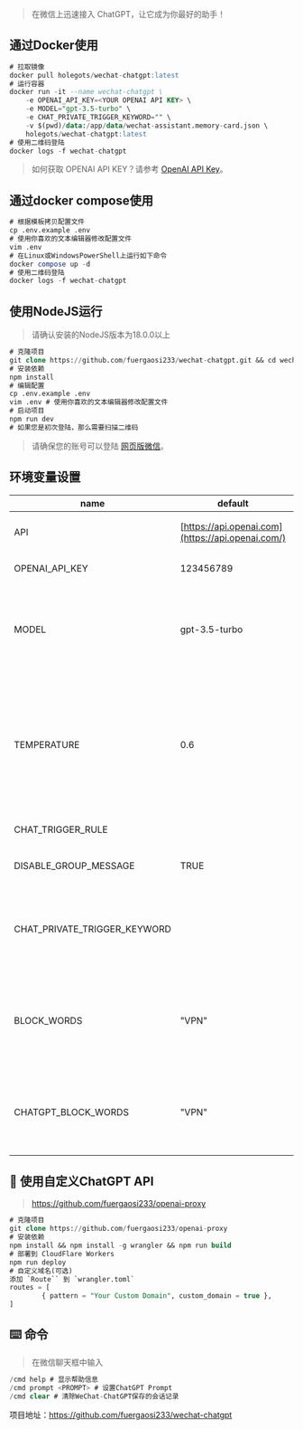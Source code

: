 > 在微信上迅速接入 ChatGPT，让它成为你最好的助手！

## **通过Docker使用**

```SQL
# 拉取镜像
docker pull holegots/wechat-chatgpt:latest
# 运行容器
docker run -it --name wechat-chatgpt \
    -e OPENAI_API_KEY=<YOUR OPENAI API KEY> \
    -e MODEL="gpt-3.5-turbo" \
    -e CHAT_PRIVATE_TRIGGER_KEYWORD="" \
    -v $(pwd)/data:/app/data/wechat-assistant.memory-card.json \
    holegots/wechat-chatgpt:latest
# 使用二维码登陆
docker logs -f wechat-chatgpt
```

> 如何获取 OPENAI API KEY？请参考 [OpenAI API Key](https://nhrvt0kw31.feishu.cn/wiki/UygJwAmVziSypLkoJ92clKtTnUh)。

## **通过docker compose使用**

```SQL
# 根据模板拷贝配置文件
cp .env.example .env
# 使用你喜欢的文本编辑器修改配置文件
vim .env
# 在Linux或WindowsPowerShell上运行如下命令
docker compose up -d
# 使用二维码登陆
docker logs -f wechat-chatgpt
```

## **使用NodeJS运行**

> 请确认安装的NodeJS版本为18.0.0以上

```SQL
# 克隆项目
git clone https://github.com/fuergaosi233/wechat-chatgpt.git && cd wechat-chatgpt
# 安装依赖
npm install
# 编辑配置
cp .env.example .env
vim .env # 使用你喜欢的文本编辑器修改配置文件
# 启动项目
npm run dev
# 如果您是初次登陆，那么需要扫描二维码
```

> 请确保您的账号可以登陆 [网页版微信](https://wx.qq.com/)。

## **环境变量设置**

| name                         | default                                           | example                                        | description                                                  |
| ---------------------------- | ------------------------------------------------- | ---------------------------------------------- | ------------------------------------------------------------ |
| API                          | [https://api.openai.com](https://api.openai.com/) |                                                | 自定义ChatGPT API 地址                                       |
| OPENAI_API_KEY               | 123456789                                         | sk-XXXXXXXXXXXXXXXXXXXXXXXXXXXXXXXXXXXXXXXXXXX | [创建你的 API 密钥](https://platform.openai.com/account/api-keys) |
| MODEL                        | gpt-3.5-turbo                                     |                                                | 要使用的模型ID, 目前仅支持gpt-3.5-turbo 和 gpt-3.5-turbo-0301 |
| TEMPERATURE                  | 0.6                                               |                                                | 在0和2之间。较高的数值如0.8会使 ChatGPT 输出更加随机，而较低的数值如0.2会使其更加稳定。 |
| CHAT_TRIGGER_RULE            |                                                   |                                                | 私聊触发规则                                                 |
| DISABLE_GROUP_MESSAGE        | TRUE                                              |                                                | 禁用在群聊里使用ChatGPT                                      |
| CHAT_PRIVATE_TRIGGER_KEYWORD |                                                   |                                                | 在私聊中触发ChatGPT的关键词, 默认是无需关键词即可触发        |
| BLOCK_WORDS                  | "VPN"                                             | "WORD1,WORD2,WORD3"                            | 聊天屏蔽关键词(同时在群组和私聊中生效, 避免 bot 用户恶意提问导致封号 |
| CHATGPT_BLOCK_WORDS          | "VPN"                                             | "WORD1,WORD2,WORD3"                            | ChatGPT回复屏蔽词, 如果ChatGPT的回复中包含了屏蔽词, 则不回复 |

## 📝 **使用自定义ChatGPT API**

> https://github.com/fuergaosi233/openai-proxy

```SQL
# 克隆项目
git clone https://github.com/fuergaosi233/openai-proxy
# 安装依赖
npm install && npm install -g wrangler && npm run build
# 部署到 CloudFlare Workers
npm run deploy
# 自定义域名(可选)
添加 `Route`` 到 `wrangler.toml`
routes = [
        { pattern = "Your Custom Domain", custom_domain = true },
]
```

## ⌨️ **命令**

> 在微信聊天框中输入

```SQL
/cmd help # 显示帮助信息
/cmd prompt <PROMPT> # 设置ChatGPT Prompt
/cmd clear # 清除WeChat-ChatGPT保存的会话记录
```

项目地址：https://github.com/fuergaosi233/wechat-chatgpt